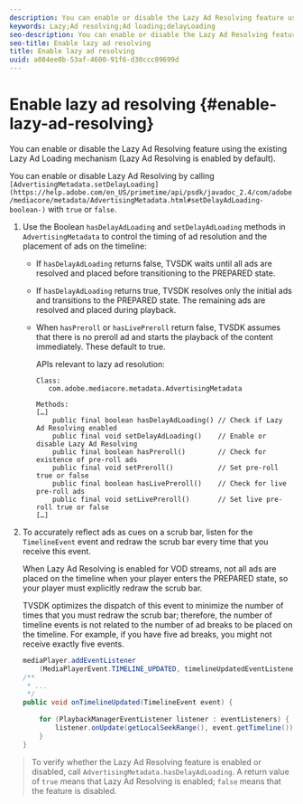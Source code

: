 ```yaml
---
description: You can enable or disable the Lazy Ad Resolving feature using the existing Lazy Ad Loading mechanism (Lazy Ad Resolving is enabled by default).
keywords: Lazy;Ad resolving;Ad loading;delayLoading
seo-description: You can enable or disable the Lazy Ad Resolving feature using the existing Lazy Ad Loading mechanism (Lazy Ad Resolving is enabled by default).
seo-title: Enable lazy ad resolving
title: Enable lazy ad resolving
uuid: a084ee0b-53af-4600-91f6-d30ccc89699d
---
```


# Enable lazy ad resolving {#enable-lazy-ad-resolving}

You can enable or disable the Lazy Ad Resolving feature using the existing Lazy Ad Loading mechanism (Lazy Ad Resolving is enabled by default).

You can enable or disable Lazy Ad Resolving by calling ` [AdvertisingMetadata.setDelayLoading](https://help.adobe.com/en_US/primetime/api/psdk/javadoc_2.4/com/adobe/mediacore/metadata/AdvertisingMetadata.html#setDelayAdLoading-boolean-)` with `true` or `false`.

1. Use the Boolean `hasDelayAdLoading` and `setDelayAdLoading` methods in `AdvertisingMetadata` to control the timing of ad resolution and the placement of ads on the timeline:

    * If `hasDelayAdLoading` returns false, TVSDK waits until all ads are resolved and placed before transitioning to the PREPARED state. 
    * If `hasDelayAdLoading` returns true, TVSDK resolves only the initial ads and transitions to the PREPARED state. The remaining ads are resolved and placed during playback. 
    * When `hasPreroll` or `hasLivePreroll` return false, TVSDK assumes that there is no preroll ad and starts the playback of the content immediately. These default to true.

       APIs relevant to lazy ad resolution:     
    
       ```    
       Class: 
          com.adobe.mediacore.metadata.AdvertisingMetadata 
        
       Methods: 
       […] 
           public final boolean hasDelayAdLoading() // Check if Lazy Ad Resolving enabled 
           public final void setDelayAdLoading()    // Enable or disable Lazy Ad Resolving 
           public final boolean hasPreroll()        // Check for existence of pre-roll ads 
           public final void setPreroll()           // Set pre-roll true or false 
           public final boolean hasLivePreroll()    // Check for live pre-roll ads 
           public final void setLivePreroll()       // Set live pre-roll true or false 
       […]
       ```

1. To accurately reflect ads as cues on a scrub bar, listen for the `TimelineEvent` event and redraw the scrub bar every time that you receive this event.

   When Lazy Ad Resolving is enabled for VOD streams, not all ads are placed on the timeline when your player enters the PREPARED state, so your player must explicitly redraw the scrub bar.

   TVSDK optimizes the dispatch of this event to minimize the number of times that you must redraw the scrub bar; therefore, the number of timeline events is not related to the number of ad breaks to be placed on the timeline. For example, if you have five ad breaks, you might not receive exactly five events.

   ```java
   mediaPlayer.addEventListener 
       (MediaPlayerEvent.TIMELINE_UPDATED, timelineUpdatedEventListener); 
   /** 
    * ... 
    */ 
   public void onTimelineUpdated(TimelineEvent event) { 
    
       for (PlaybackManagerEventListener listener : eventListeners) { 
           listener.onUpdate(getLocalSeekRange(), event.getTimeline()); 
       } 
   } 
   
   ```

>To verify whether the Lazy Ad Resolving feature is enabled or disabled, call `AdvertisingMetadata.hasDelayAdLoading`. A return value of `true` means that Lazy Ad Resolving is enabled; `false` means that the feature is disabled. 

